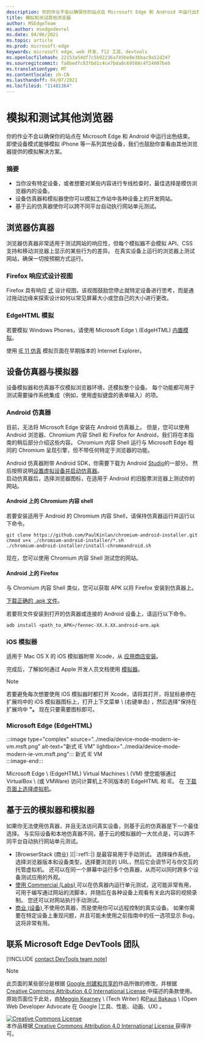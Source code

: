 ```yaml
---
description: 你的作业不会以确保你的站点在 Microsoft Edge 和 Android 中运行出色结束。  即使设备模式能够模拟 iPhone 等一系列其他设备，我们也鼓励你查看由其他浏览器提供的模拟解决方案。
title: 模拟和测试其他浏览器
author: MSEdgeTeam
ms.author: msedgedevrel
ms.date: 04/06/2021
ms.topic: article
ms.prod: microsoft-edge
keywords: microsoft edge、web 开发、f12 工具、devtools
ms.openlocfilehash: 22153a54df7c5b92236a745be8e3bbac9a52d247
ms.sourcegitcommit: fa8bedfc83fbd1c4ce7bda8c69586c4f24007beb
ms.translationtype: MT
ms.contentlocale: zh-CN
ms.lasthandoff: 04/07/2021
ms.locfileid: "11481364"
---
```

<!-- Copyright Meggin Kearney and Paul Bakaus

   Licensed under the Apache License, Version 2.0 (the "License");
   you may not use this file except in compliance with the License.
   You may obtain a copy of the License at

       https://www.apache.org/licenses/LICENSE-2.0

   Unless required by applicable law or agreed to in writing, software
   distributed under the License is distributed on an "AS IS" BASIS,
   WITHOUT WARRANTIES OR CONDITIONS OF ANY KIND, either express or implied.
   See the License for the specific language governing permissions and
   limitations under the License.  -->
# <a name="emulate-and-test-other-browsers"></a>模拟和测试其他浏览器  

你的作业不会以确保你的站点在 Microsoft Edge 和 Android 中运行出色结束。  即使设备模式能够模拟 iPhone 等一系列其他设备，我们也鼓励你查看由其他浏览器提供的模拟解决方案。  

### <a name="summary"></a>摘要  

*   当你没有特定设备，或者想要对某些内容进行专线检查时，最佳选择是模仿浏览器内的设备。  
*   设备仿真器和模拟器使你可以模拟工作站中各种设备上的开发网站。  
*   基于云的仿真器使你可以跨不同平台自动执行网站单元测试。  

## <a name="browser-emulators"></a>浏览器仿真器  

浏览器仿真器非常适用于测试网站的响应性，但每个模拟器不会模拟 API、CSS 支持和移动浏览器上显示的某些行为的差异。  在真实设备上运行的浏览器上测试网站，确保一切按预期方式运行。  

### <a name="firefox-responsive-design-view"></a>Firefox 响应式设计视图  

Firefox 具有响应 [式][MDNResponsiveDesignMode] 设计视图，该视图鼓励您停止就特定设备进行思考，而是通过拖动边缘来探索设计如何以常见屏幕大小或您自己的大小进行更改。  

### <a name="edgehtml-emulation"></a>EdgeHTML 模拟  

若要模拟 Windows Phones，请使用 Microsoft Edge \ (EdgeHTML\) [内置模拟][ArchiveMicrosoftEdgeDevtoolsEmulation]。  

使用 [IE 11 仿真][Ie11DevToolsEmulation] 模拟页面在早期版本的 Internet Explorer。  

## <a name="device-emulators-and-simulators"></a>设备仿真器与模拟器  

设备模拟器和仿真器不仅模拟浏览器环境，还模拟整个设备。  每个功能都可用于测试需要操作系统集成（例如，使用虚拟键盘的表单输入）的项。  

### <a name="android-emulator"></a>Android 仿真器  

<!--  
:::image type="complex" source="../media/device-mode-android-emulator-stock-browser.msft.png" alt-text="Stock Browser in Android Emulator" lightbox="../media/device-mode-android-emulator-stock-browser.msft.png":::
   Stock Browser in Android Emulator  
:::image-end:::  
-->  

目前，无法将 Microsoft Edge 安装在 Android 仿真器上。  但是，您可以使用 Android 浏览器、Chromium 内容 Shell 和 Firefox for Android，我们将在本指南的稍后部分介绍这些内容。  Chromium 内容 Shell 运行与 Microsoft Edge 相同的 Chromium 呈现引擎，但不带任何特定于浏览器的功能。  

Android 仿真器附带 Android SDK，你需要下载为 Android [Studio][AndroidStudioDownload]的一部分。  然后按照说明[设置虚拟设备并][AndroidStudioCreateManageVirtualDevices][启动仿真器][AndroidStudioRunAppsAndroidEmulator]。  
启动仿真器后，选择浏览器图标，在适用于 Android 的旧股票浏览器上测试你的网站。  

#### <a name="chromium-content-shell-on-android"></a>Android 上的 Chromium 内容 shell  

<!--  
:::image type="complex" source="../media/device-mode-android-avd-contentshell.msft.png" alt-text="Android Emulator Content Shell" lightbox="../media/device-mode-android-avd-contentshell.msft.png":::
   Android Emulator Content Shell  
:::image-end:::  
-->  

若要安装适用于 Android 的 Chromium 内容 Shell，请保持仿真器运行并运行以下命令。  

```shell
git clone https://github.com/PaulKinlan/chromium-android-installer.git
chmod u+x ./chromium-android-installer/*.sh
./chromium-android-installer/install-chromeandroid.sh
```  

现在，您可以使用 Chromium 内容 Shell 测试您的网站。  

#### <a name="firefox-on-android"></a>Android 上的 Firefox  

<!--  
:::image type="complex" source="../media/device-mode-ff-on-android-emulator.msft.png" alt-text="Firefox Icon on Android Emulator" lightbox="../media/device-mode-ff-on-android-emulator.msft.png":::
   Firefox Icon on Android Emulator  
:::image-end:::  
-->  

与 Chromium 内容 Shell 类似，您可以获取 APK 以将 Firefox 安装到仿真器上。  

[下载正确的 .apk 文件][MozillaFirefoxDownload]。  

若要将文件安装到打开的仿真器或连接的 Android 设备上，请运行以下命令。  

```shell
adb install <path_to_APK>/fennec-XX.X.XX.android-arm.apk
```  

### <a name="ios-simulator"></a>iOS 模拟器  

适用于 Mac OS X 的 iOS 模拟器附带 Xcode，从 [应用商店安装][MacAppStoreXcode]。  

完成后，了解如何通过 Apple 开发人员文档使用 [模拟器][AppleSimulatorHelp]。  

> [!NOTE]
> 若要避免每次想要使用 iOS 模拟器时都打开 Xcode，请将其打开，将鼠标悬停在扩展坞中的 iOS 模拟器图标上，打开上下文菜单 \ (右键单击\) ，然后选择"保持在扩展坞中 **"。**  现在只要需要图标即可。  

###  <a name="microsoft-edge-edgehtml"></a>Microsoft Edge (EdgeHTML)   

:::image type="complex" source="../media/device-mode-modern-ie-vm.msft.png" alt-text="新式 IE VM" lightbox="../media/device-mode-modern-ie-vm.msft.png":::
   新式 IE VM  
:::image-end:::  

Microsoft Edge \ (EdgeHTML\) Virtual Machines \ (VM\) 使您能够通过 VirtualBox \ (或 VMWare\) 访问计算机上不同版本的 EdgeHTML 和 IE。  在 [下载页面上选择虚拟机][MicrosoftDeveloperEdgeVms]。  

## <a name="cloud-based-emulators-and-simulators"></a>基于云的模拟器和模拟器  

如果你无法使用仿真器，并且无法访问真实设备，则基于云的仿真器是下一个最佳选择。  与实际设备和本地仿真器不同，基于云的模拟器的一大优点是，可以跨不同平台自动执行网站单元测试。  

*   [BrowserStack (商业) ][|::ref1::|] 是最容易用于手动测试。  选择操作系统，选择浏览器版本和设备类型，选择要浏览的 URL，然后它会调节可与你交互的托管虚拟机。  还可以在同一个屏幕中运行多个仿真器，从而可以同时跨多个设备测试应用的外观。  
*   [使用 Commercial (Labs) ][SauceLabs] 可以在仿真器内运行单元测试，这可能非常有用，可用于编写通过网站的流脚本，并随后在各种设备上观看有关此内容的视频录制。  您还可以对网站执行手动测试。  
*   [商业 (设备) ][AppExperience] 不使用仿真器，而是使用你可以远程控制的真实设备。  如果你需要在特定设备上重现问题，并且可能未使用之前指南中的任一选项显示 Bug，这将非常有用。  

## <a name="getting-in-touch-with-the-microsoft-edge-devtools-team"></a>联系 Microsoft Edge DevTools 团队  

[!INCLUDE [contact DevTools team note](../includes/contact-devtools-team-note.md)]  

<!-- links -->  

[ArchiveMicrosoftEdgeDevtoolsEmulation]: /archive/microsoft-edge/legacy/developer/devtools-guide/emulation "模拟|Microsoft Docs"  

[Ie11DevToolsEmulation]: /previous-versions/windows/internet-explorer/ie-developer/samples/dn255001(v=vs.85) "模拟浏览器、屏幕大小和 GPS 位置|Microsoft Docs"  

[MicrosoftDeveloperEdgeVms]: https://developer.microsoft.com/microsoft-edge/tools/vms "下载虚拟机"  

[AndroidStudioCreateManageVirtualDevices]: https://developer.android.com/tools/devices/managing-avds.html "创建和管理虚拟设备|Android 开发人员"  
[AndroidStudioDownload]:  https://developer.android.com/sdk/installing/studio.html "下载 Android Studio 和 SDK |Android 开发人员"  
[AndroidStudioRunAppsAndroidEmulator]: https://developer.android.com/tools/devices/emulator.html "在 Android 仿真器设备上|Android 开发人员"  

[AppExperience]: https://www.sigos.com/app-experience/ "应用体验"  
[AppleSimulatorHelp]: https://help.apple.com/simulator/mac/current "模拟器帮助 - 当前|Apple"  
[BrowserStack]: https://www.browserstack.com/automate "BrowserStack"  
[MacAppStoreXcode]: https://itunes.apple.com/app/xcode/id497799835 "Mac 应用商店上的 Xcode"  
[MDNResponsiveDesignMode]: https://developer.mozilla.org/docs/Tools/Responsive_Design_View "响应式设计|MDN"  
[MozillaFirefoxDownload]: https://www.mozilla.org/firefox/all/#product-android-beta "下载 Firefox 浏览器"  
[SauceLabs]: https://saucelabs.com "一些实验室"  

> [!NOTE]
> 此页面的某些部分是根据 [Google 创建和共享的][GoogleSitePolicies]作品所做的修改，并根据[ Creative Commons Attribution 4.0 International License ][CCA4IL]中描述的条款使用。  
> 原始页面位于此处，[](https://developers.google.com/web/tools/chrome-devtools/device-mode/testing-other-browsers)由[Meggin Kearney][MegginKearney] \ (Tech Writer\) 和[Paul Bakaus][PaulBakaus] \ (Open Web Developer Advocate 在 Google |工具、性能、动画、UX\) 。  

[![Creative Commons License][CCby4Image]][CCA4IL]  
本作品根据[ Creative Commons Attribution 4.0 International License ][CCA4IL]获得许可。  

[CCA4IL]: https://creativecommons.org/licenses/by/4.0  
[CCby4Image]: https://i.creativecommons.org/l/by/4.0/88x31.png  
[GoogleSitePolicies]: https://developers.google.com/terms/site-policies  
[KayceBasques]: https://developers.google.com/web/resources/contributors/kaycebasques  
[MegginKearney]: https://developers.google.com/web/resources/contributors/megginkearney  
[PaulBakaus]: https://developers.google.com/web/resources/contributors/pbakaus  
